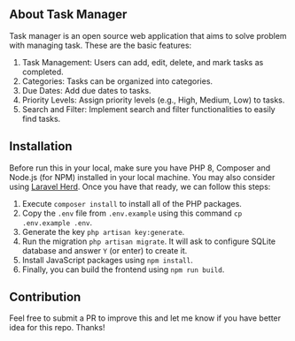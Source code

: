 ## About Task Manager

Task manager is an open source web application that aims to solve problem with managing task. These are the basic features:
1. Task Management: Users can add, edit, delete, and mark tasks as completed.
2. Categories: Tasks can be organized into categories.
3. Due Dates: Add due dates to tasks.
4. Priority Levels: Assign priority levels (e.g., High, Medium, Low) to tasks.
5. Search and Filter: Implement search and filter functionalities to easily find tasks.

## Installation
Before run this in your local, make sure you have PHP 8, Composer and Node.js (for NPM) installed in your local machine. You may also consider using [Laravel Herd](https://herd.laravel.com). Once you have that ready, we can follow this steps:
1. Execute `composer install` to install all of the PHP packages.
2. Copy the `.env` file from `.env.example` using this command `cp .env.example .env`.
3. Generate the key `php artisan key:generate`.
4. Run the migration `php artisan migrate`. It will ask to configure SQLite database and answer `Y` (or enter) to create it.
5. Install JavaScript packages using `npm install`.
6. Finally, you can build the frontend using `npm run build`.

## Contribution
Feel free to submit a PR to improve this and let me know if you have better idea for this repo. Thanks!
